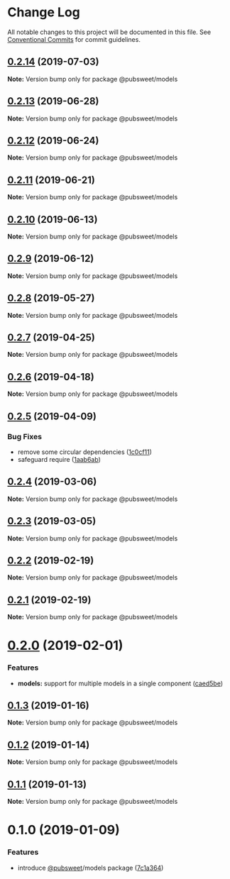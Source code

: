 # Change Log

All notable changes to this project will be documented in this file.
See [Conventional Commits](https://conventionalcommits.org) for commit guidelines.

## [0.2.14](https://gitlab.coko.foundation/pubsweet/pubsweet/compare/@pubsweet/models@0.2.13...@pubsweet/models@0.2.14) (2019-07-03)

**Note:** Version bump only for package @pubsweet/models





## [0.2.13](https://gitlab.coko.foundation/pubsweet/pubsweet/compare/@pubsweet/models@0.2.12...@pubsweet/models@0.2.13) (2019-06-28)

**Note:** Version bump only for package @pubsweet/models





## [0.2.12](https://gitlab.coko.foundation/pubsweet/pubsweet/compare/@pubsweet/models@0.2.11...@pubsweet/models@0.2.12) (2019-06-24)

**Note:** Version bump only for package @pubsweet/models





## [0.2.11](https://gitlab.coko.foundation/pubsweet/pubsweet/compare/@pubsweet/models@0.2.10...@pubsweet/models@0.2.11) (2019-06-21)

**Note:** Version bump only for package @pubsweet/models





## [0.2.10](https://gitlab.coko.foundation/pubsweet/pubsweet/compare/@pubsweet/models@0.2.9...@pubsweet/models@0.2.10) (2019-06-13)

**Note:** Version bump only for package @pubsweet/models





## [0.2.9](https://gitlab.coko.foundation/pubsweet/pubsweet/compare/@pubsweet/models@0.2.8...@pubsweet/models@0.2.9) (2019-06-12)

**Note:** Version bump only for package @pubsweet/models





## [0.2.8](https://gitlab.coko.foundation/pubsweet/pubsweet/compare/@pubsweet/models@0.2.7...@pubsweet/models@0.2.8) (2019-05-27)

**Note:** Version bump only for package @pubsweet/models





## [0.2.7](https://gitlab.coko.foundation/pubsweet/pubsweet/compare/@pubsweet/models@0.2.6...@pubsweet/models@0.2.7) (2019-04-25)

**Note:** Version bump only for package @pubsweet/models





## [0.2.6](https://gitlab.coko.foundation/pubsweet/pubsweet/compare/@pubsweet/models@0.2.5...@pubsweet/models@0.2.6) (2019-04-18)

**Note:** Version bump only for package @pubsweet/models





## [0.2.5](https://gitlab.coko.foundation/pubsweet/pubsweet/compare/@pubsweet/models@0.2.4...@pubsweet/models@0.2.5) (2019-04-09)


### Bug Fixes

* remove some circular dependencies ([1c0cf11](https://gitlab.coko.foundation/pubsweet/pubsweet/commit/1c0cf11))
* safeguard require ([1aab6ab](https://gitlab.coko.foundation/pubsweet/pubsweet/commit/1aab6ab))





## [0.2.4](https://gitlab.coko.foundation/pubsweet/pubsweet/compare/@pubsweet/models@0.2.3...@pubsweet/models@0.2.4) (2019-03-06)

**Note:** Version bump only for package @pubsweet/models





## [0.2.3](https://gitlab.coko.foundation/pubsweet/pubsweet/compare/@pubsweet/models@0.2.2...@pubsweet/models@0.2.3) (2019-03-05)

**Note:** Version bump only for package @pubsweet/models





## [0.2.2](https://gitlab.coko.foundation/pubsweet/pubsweet/compare/@pubsweet/models@0.2.1...@pubsweet/models@0.2.2) (2019-02-19)

**Note:** Version bump only for package @pubsweet/models





## [0.2.1](https://gitlab.coko.foundation/pubsweet/pubsweet/compare/@pubsweet/models@0.2.0...@pubsweet/models@0.2.1) (2019-02-19)

**Note:** Version bump only for package @pubsweet/models





# [0.2.0](https://gitlab.coko.foundation/pubsweet/pubsweet/compare/@pubsweet/models@0.1.3...@pubsweet/models@0.2.0) (2019-02-01)


### Features

* **models:** support for multiple models in a single component ([caed5be](https://gitlab.coko.foundation/pubsweet/pubsweet/commit/caed5be))





## [0.1.3](https://gitlab.coko.foundation/pubsweet/pubsweet/compare/@pubsweet/models@0.1.2...@pubsweet/models@0.1.3) (2019-01-16)

**Note:** Version bump only for package @pubsweet/models





## [0.1.2](https://gitlab.coko.foundation/pubsweet/pubsweet/compare/@pubsweet/models@0.1.1...@pubsweet/models@0.1.2) (2019-01-14)

**Note:** Version bump only for package @pubsweet/models





## [0.1.1](https://gitlab.coko.foundation/pubsweet/pubsweet/compare/@pubsweet/models@0.1.0...@pubsweet/models@0.1.1) (2019-01-13)

**Note:** Version bump only for package @pubsweet/models





# 0.1.0 (2019-01-09)


### Features

* introduce [@pubsweet](https://gitlab.coko.foundation/pubsweet)/models package ([7c1a364](https://gitlab.coko.foundation/pubsweet/pubsweet/commit/7c1a364))
